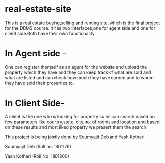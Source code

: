 # real-estate-site
This is a real estate buying,selling and renting site, which is the final project for the DBMS course.
It has two interfaces,one for agent side and one for client side.Both have their own functionality.
# In Agent side -
One can register themself as an agent for the website and upload the property which they have and
they can keep track of what are sold and what are listed and can check how much they have earned and to whom 
they have sold their properties to.
# In Client Side-
A client is the one who is looking for property so he can search based on few parameters like country,state,
city,no. of rooms and location and based on these results and most liked property we present them the search

This project is being jointly done by Soumyajit Deb and Yash Kothari

Soumyajit Deb (Roll no: 1801176)  

Yash Kothari  (Roll No: 1801200)
